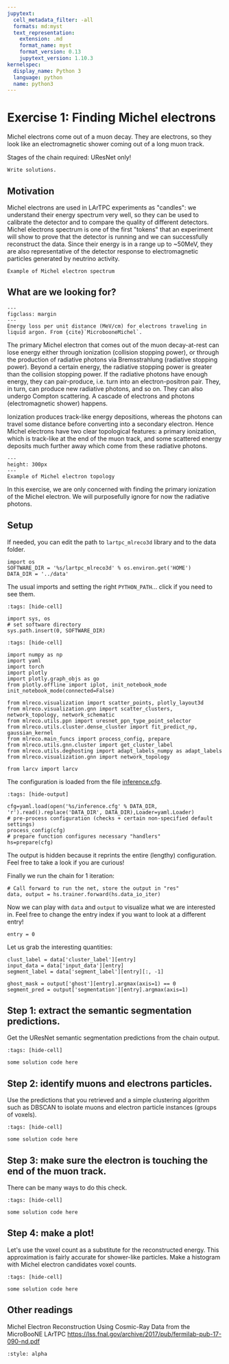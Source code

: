 ```yaml
---
jupytext:
  cell_metadata_filter: -all
  formats: md:myst
  text_representation:
    extension: .md
    format_name: myst
    format_version: 0.13
    jupytext_version: 1.10.3
kernelspec:
  display_name: Python 3
  language: python
  name: python3
---
```


# Exercise 1: Finding Michel electrons

Michel electrons come out of a muon decay. They are electrons, so they look like
an electromagnetic shower coming out of a long muon track. 

Stages of the chain required: UResNet only!

```{note} TODO
Write solutions.
```

## Motivation
Michel electrons are used in LArTPC
experiments as "candles": we understand their energy spectrum very well, so they
can be used to calibrate the detector and to compare the quality of different detectors.
Michel electrons spectrum is one of the first "tokens" that an experiment will show to
prove that the detector is running and we can successfully reconstruct the data.
Since their energy is in a range up to ~50MeV, they are also representative of the 
detector response to electromagnetic particles generated by neutrino activity.

```{figure} https://encrypted-tbn0.gstatic.com/images?q=tbn:ANd9GcQsezzzPeMfyra-aaqqooRh-IAVN61XbgDDuQ&usqp=CAU
Example of Michel electron spectrum
```

## What are we looking for?


```{figure} ./electron_stopping_power.png
---
figclass: margin
---
Energy loss per unit distance (MeV/cm) for electrons traveling in liquid argon. From {cite}`MicrobooneMichel`.
```

The primary Michel electron that comes out of the muon decay-at-rest can lose energy
either through ionization (collision stopping power), or through the production of 
radiative photons via Bremsstrahlung (radiative stopping power). Beyond a certain energy,
the radiative stopping power is greater than the collision stopping power. If the radiative
photons have enough energy, they can pair-produce, i.e. turn into an electron-positron pair.
They, in turn, can produce new radiative photons, and so on. They can also undergo Compton scattering.
A cascade of electrons and photons (electromagnetic shower) happens.



Ionization produces track-like energy depositions, whereas the photons can travel
some distance before converting into a secondary electron. Hence Michel electrons have 
two clear topological features: a primary ionization, which is track-like at the end
of the muon track, and some scattered energy deposits much further away which come from 
these radiative photons.

```{figure} ./michel.png
---
height: 300px
---
Example of Michel electron topology
```

In this exercise, we are only concerned with finding the primary ionization of the Michel electron. 
We will purposefully ignore for now the radiative photons.

## Setup
If needed, you can edit the path to `lartpc_mlreco3d` library and to the data folder.
```{code-cell}
import os
SOFTWARE_DIR = '%s/lartpc_mlreco3d' % os.environ.get('HOME') 
DATA_DIR = '../data'
```

The usual imports and setting the right `PYTHON_PATH`...  click if you need to see them.
```{code-cell}
:tags: [hide-cell]

import sys, os
# set software directory
sys.path.insert(0, SOFTWARE_DIR)
```

```{code-cell}
:tags: [hide-cell]

import numpy as np
import yaml
import torch
import plotly
import plotly.graph_objs as go
from plotly.offline import iplot, init_notebook_mode
init_notebook_mode(connected=False)

from mlreco.visualization import scatter_points, plotly_layout3d
from mlreco.visualization.gnn import scatter_clusters, network_topology, network_schematic
from mlreco.utils.ppn import uresnet_ppn_type_point_selector
from mlreco.utils.cluster.dense_cluster import fit_predict_np, gaussian_kernel
from mlreco.main_funcs import process_config, prepare
from mlreco.utils.gnn.cluster import get_cluster_label
from mlreco.utils.deghosting import adapt_labels_numpy as adapt_labels
from mlreco.visualization.gnn import network_topology

from larcv import larcv
```

The configuration is loaded from the file [inference.cfg](../data/inference.cfg).
```{code-cell}
:tags: [hide-output]

cfg=yaml.load(open('%s/inference.cfg' % DATA_DIR, 'r').read().replace('DATA_DIR', DATA_DIR),Loader=yaml.Loader)
# pre-process configuration (checks + certain non-specified default settings)
process_config(cfg)
# prepare function configures necessary "handlers"
hs=prepare(cfg)
```

The output is hidden because it reprints the entire (lengthy) configuration. Feel 
free to take a look if you are curious!

Finally we run the chain for 1 iteration:
```{code-cell}
# Call forward to run the net, store the output in "res"
data, output = hs.trainer.forward(hs.data_io_iter)
```
Now we can play with `data` and `output` to visualize what we are interested in. Feel free to change the
entry index if you want to look at a different entry!
```{code-cell}
entry = 0
```
Let us grab the interesting quantities:
```{code-cell}
clust_label = data['cluster_label'][entry]
input_data = data['input_data'][entry]
segment_label = data['segment_label'][entry][:, -1]

ghost_mask = output['ghost'][entry].argmax(axis=1) == 0
segment_pred = output['segmentation'][entry].argmax(axis=1)
```

## Step 1: extract the semantic segmentation predictions.
Get the UResNet semantic segmentation predictions from the chain output.

```{code-cell}
:tags: [hide-cell]

some solution code here
```

## Step 2: identify muons and electrons particles.
Use the predictions that you retrieved and a simple clustering algorithm
such as DBSCAN to isolate muons and electron particle instances (groups
of voxels).

```{code-cell}
:tags: [hide-cell]

some solution code here
```

## Step 3: make sure the electron is touching the end of the muon track.
There can be many ways to do this check.

```{code-cell}
:tags: [hide-cell]

some solution code here
```

## Step 4: make a plot!
Let's use the voxel count as a substitute for the reconstructed energy. This 
approximation is fairly accurate for shower-like particles. Make a histogram with
Michel electron candidates voxel counts. 

```{code-cell}
:tags: [hide-cell]

some solution code here
```

## Other readings
Michel Electron Reconstruction Using
Cosmic-Ray Data from the MicroBooNE LArTPC
https://lss.fnal.gov/archive/2017/pub/fermilab-pub-17-090-nd.pdf


```{bibliography}
:style: alpha
```